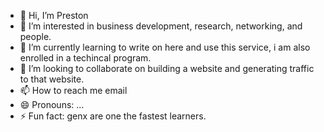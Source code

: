 - 👋 Hi, I’m Preston
- 👀 I’m interested in business development, research, networking, and people. 
- 🌱 I’m currently learning to write on here and use this service, i am also enrolled in a techincal program.
- 💞️ I’m looking to collaborate on building a website and generating traffic to that website.   
- 📫 How to reach me email 
- 😄 Pronouns: ...
- ⚡ Fun fact: genx are one the fastest learners.

<!---
